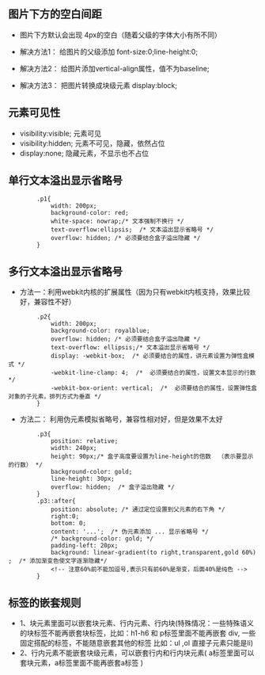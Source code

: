 ## 图片下方的空白间距
- 图片下方默认会出现 4px的空白（随着父级的字体大小有所不同）

- 解决方法1： 给图片的父级添加 font-size:0;line-height:0;
- 解决方法2： 给图片添加vertical-align属性，值不为baseline;
- 解决方法3： 把图片转换成块级元素  display:block;

## 元素可见性

- visibility:visible;  元素可见
- visibility:hidden;  元素不可见，隐藏，依然占位
- display:none;  隐藏元素，不显示也不占位

## 单行文本溢出显示省略号
```
        .p1{
            width: 200px;
            background-color: red;
            white-space: nowrap;/* 文本强制不换行 */
            text-overflow:ellipsis;  /* 文本溢出显示省略号 */
            overflow: hidden; /* 必须要结合盒子溢出隐藏 */
        }
```
## 多行文本溢出显示省略号
- 方法一：利用webkit内核的扩展属性（因为只有webkit内核支持，效果比较好，兼容性不好）
```
        .p2{
            width: 200px;
            background-color: royalblue;
            overflow: hidden; /* 必须要结合盒子溢出隐藏 */
            text-overflow: ellipsis;/* 文本溢出显示省略号 */
            display: -webkit-box;  /* 必须要结合的属性，讲元素设置为弹性盒模式 */
            -webkit-line-clamp: 4;  /*  必须要结合的属性，设置文本显示的行数 */
            -webkit-box-orient: vertical;  /*  必须要结合的属性，设置弹性盒对象的子元素，排列方式为垂直 */
        }
```
- 方法二： 利用伪元素模拟省略号，兼容性相对好，但是效果不太好
```
        .p3{
            position: relative;
            width: 240px;
            height: 90px;/* 盒子高度要设置为line-height的倍数  （表示要显示的行数） */
            background-color: gold;
            line-height: 30px;
            overflow: hidden;  /* 盒子溢出隐藏 */
        }
        .p3::after{
            position: absolute; /* 通过定位设置到父元素的右下角 */
            right:0;
            bottom: 0;
            content: '...';  /* 伪元素添加 ... 显示省略号 */
            /* background-color: gold; */
            padding-left: 20px;
            background: linear-gradient(to right,transparent,gold 60%) ;  /* 添加渐变色使文字逐渐隐藏*/
            <!-- 注意60%前不能加逗号,表示只有前60%是渐变，后面40%是纯色 -->
        }
```
## 标签的嵌套规则

- 1、块元素里面可以嵌套块元素、行内元素、行内块(特殊情况：一些特殊语义的块标签不能再嵌套块标签，比如：h1-h6 和  p标签里面不能再嵌套 div, 一些固定搭配的标签，不能随意嵌套其他的标签 比如：ul ,ol 直接子元素只能是li)
- 2、行内元素不能嵌套块级元素，可以嵌套行内和行内块元素( a标签里面可以套块元素，a标签里面不能再嵌套a标签 )





